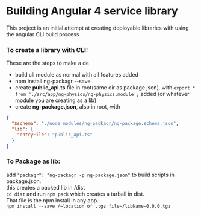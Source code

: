 # Building Angular 4 service library
This project is an initial attempt at creating deployable libraries with using the angular CLI build process


### To create a library with CLI:
These are the steps to make a de

* build cli module as normal with all features added
* npm install ng-packagr --save
* create <strong>public_api.ts</strong> file in root(same dir as package.json). with `export * from './src/app/ng-physics/ng-physics.module';` added (or whatever module you are creating as a lib)
* create <strong>ng-package.json</strong>, also in root, with
```JSON
{
  "$schema": "./node_modules/ng-packagr/ng-package.schema.json",
  "lib": {
    "entryFile": "public_api.ts"
  }
}
```
### To Package as lib:
add `"packagr": "ng-packagr -p ng-package.json"` to build scripts in package.json. <br>
 this creates a packed lib in /dist <br>
`cd dist` and run `npm pack` which creates a tarball in dist.
 <br>  That file is the npm install in any app.  
 `npm install --save /~location of .tgz file~/libName-0.0.0.tgz`